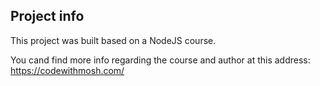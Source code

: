 ## Project info

This project was built based on a NodeJS course.

You cand find more info regarding the course and author at this address:
https://codewithmosh.com/
